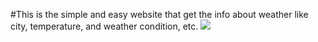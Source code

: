 #This is the simple and easy website that get the info about weather like city, temperature, and weather condition, etc.
<img src="../weather-app-react/src/1082.jpg"></img>
